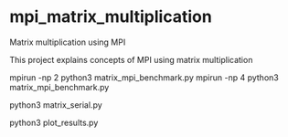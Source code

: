 # mpi_matrix_multiplication
Matrix multiplication using MPI

This project explains concepts of MPI using matrix multiplication 

mpirun -np 2 python3 matrix_mpi_benchmark.py
mpirun -np 4 python3 matrix_mpi_benchmark.py

python3 matrix_serial.py

python3 plot_results.py

